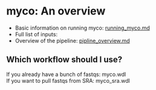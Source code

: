 # myco: An overview

* Basic information on running myco: [running_myco.md](./running_myco.md)
* Full list of inputs: 
* Overview of the pipeline: [pipline_overview.md](./pipline_overview.md)

## Which workflow should I use?
If you already have a bunch of fastqs: myco.wdl  
If you want to pull fastqs from SRA: myco_sra.wdl 